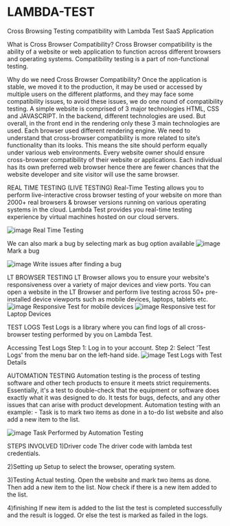# LAMBDA-TEST
Cross Browsing Testing compatibility with Lambda Test SaaS Application

What is Cross Browser Compatibility?
Cross Browser compatibility is the ability of a website or web application to function across different browsers and operating systems. Compatibility testing is a part of non-functional testing.

Why do we need Cross Browser Compatibility?
Once the application is stable, we moved it to the production, it may be used or accessed by multiple users on the different platforms, and they may face some compatibility issues, to avoid these issues, we do one round of compatibility testing. A simple website is comprised of 3 major technologies HTML, CSS and JAVASCRIPT. In the backend, different technologies are used. But overall, in the front end in the rendering only these 3 main technologies are used. Each browser used different rendering engine. We need to understand that cross-browser compatibility is more related to site’s functionality than its looks. This means the site should perform equally under various web environments. Every website owner should ensure cross-browser compatibility of their website or applications. Each individual has its own preferred web browser hence there are fewer chances that the website developer and site visitor will use the same browser.

REAL TIME TESTING (LIVE TESTING)
Real-Time Testing allows you to perform live-interactive cross browser testing of your website on more than 2000+ real browsers & browser versions running on various operating systems in the cloud. Lambda Test provides you real-time testing experience by virtual machines hosted on our cloud servers.

![image](https://github.com/SAMIT-D-MANVAR/LAMBDA-TEST/assets/69346963/7e8cf651-6ffa-4a5c-bf95-0460f491d6b9)
                                            Real Time Testing

We can also mark a bug by selecting mark as bug option available
![image](https://github.com/SAMIT-D-MANVAR/LAMBDA-TEST/assets/69346963/36084b39-4b57-4b40-a992-d97419e501f2)
                                                Mark a bug 

![image](https://github.com/SAMIT-D-MANVAR/LAMBDA-TEST/assets/69346963/7280b604-72ea-48ba-a3b4-19d9cbbe7448)
                                    Write issues after finding a bug


LT BROWSER TESTING
LT Browser allows you to ensure your website's responsiveness over a variety of major devices and view ports. You can open a website in the LT Browser and perform live testing across 50+ pre-installed device viewports such as mobile devices, laptops, tablets etc.
![image](https://github.com/SAMIT-D-MANVAR/LAMBDA-TEST/assets/69346963/4e7b3d22-9ba5-4b51-bb9a-a8fd30d870de)
Responsive Test for mobile devices
![image](https://github.com/SAMIT-D-MANVAR/LAMBDA-TEST/assets/69346963/6bdce481-7ecd-444f-bcbc-52c80ae97934)
Responsive test for Laptop Devices

TEST LOGS
Test Logs is a library where you can find logs of all cross-browser testing performed by you on Lambda Test.

Accessing Test Logs
Step 1: Log in to your account.
Step 2: Select 'Test Logs' from the menu bar on the left-hand side.
![image](https://github.com/SAMIT-D-MANVAR/LAMBDA-TEST/assets/69346963/36f7b11d-4e57-4b31-99c9-d37285d5f4b5)
                                        Test Logs with Test Details

AUTOMATION TESTING
Automation testing is the process of testing software and other tech products to ensure it meets strict requirements. Essentially, it's a test to double-check that the equipment or software does exactly what it was designed to do. It tests for bugs, defects, and any other issues that can arise with product development.
Automation testing with an example: -
Task is to mark two items as done in a to-do list website and also add a new item to the list.

![image](https://github.com/SAMIT-D-MANVAR/LAMBDA-TEST/assets/69346963/966809fc-a1cd-4c46-9c65-72b2d79c784e)
                              Task Performed by Automation Testing

STEPS INVOLVED
1)Driver code
The driver code with lambda test credentials.

2)Setting up
Setup to select the browser, operating system.

3)Testing
Actual testing.
Open the website and mark two items as done. Then add a new item to the list. Now check if there is a new item added to the list.

4)finishing
If new item is added to the list the test is completed successfully and the result is logged. Or else the test is marked as failed in the logs.

